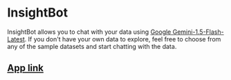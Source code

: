 # InsightBot
InsightBot allows you to chat with your data using [Google Gemini-1.5-Flash-Latest](https://deepmind.google/technologies/gemini/flash/). If you don't have your own data to explore, feel free to choose from any of the sample datasets and start chatting with the data.

## [App link](https://chat-with-data-gemini.streamlit.app)

